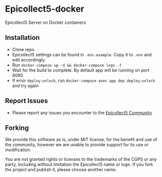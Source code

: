 # Epicollect5-docker
Epicollect5 Server on Docker containers

## Installation
- Clone repo
- Epicollect5 settings can be found in `.env.example`. Copy it to `.env` and edit accordingly.
- Run `docker-compose up -d && docker-compose logs -f`
- Wait for the build to complete. By default app will be running on port 8080
- If error `deploy:unlock`, run `docker-compose exec app dep deploy:unlock` and try again

## Report Issues

- Please report any issues you encounter to the [Epicollect5 Community](https://community.epicollect.net/)

## Forking

We provide this software as is, under MIT license, for the benefit and use of the community, however we are unable to provide support for its use or modification.

You are not granted rights or licenses to the trademarks of the CGPS or any party, including without limitation the Epicollect5 name or logo. If you fork the project and publish it, please choose another name.
